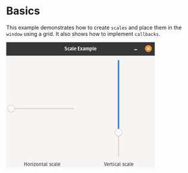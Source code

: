 # Basics

This example demonstrates how to create `scales` and place them in the `window` using a grid. It also shows how to implement `callbacks`.

![Screenshot](screenshot.png)